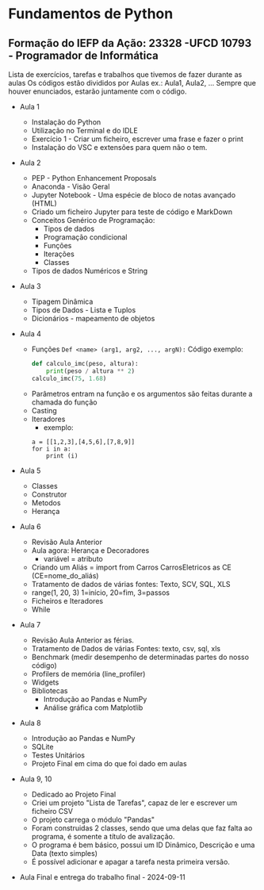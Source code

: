 
# Fundamentos de Python


## Formação do IEFP da Ação: 23328 -UFCD 10793 - Programador de Informática 


Lista de exercícios, tarefas e trabalhos que tivemos de fazer durante as aulas
Os códigos estão divididos por Aulas ex.: Aula1, Aula2, ...
Sempre que houver enunciados, estarão juntamente com o código.

- Aula 1
    - Instalação do Python
    - Utilização no Terminal e do IDLE 
    - Exercício 1 - Criar um ficheiro, escrever uma frase e fazer o print
    - Instalação do VSC e extensões para quem não o tem.

- Aula 2
    - PEP - Python Enhancement Proposals
    - Anaconda - Visão Geral
    - Jupyter Notebook - Uma espécie de bloco de notas avançado (HTML)
    - Criado um ficheiro Jupyter para teste de código e MarkDown
    - Conceitos Genérico de Programação:
        - Tipos de dados  
        - Programação condicional  
        - Funções  
        - Iterações  
        - Classes
    - Tipos de dados Numéricos e String
- Aula 3
    - Tipagem Dinâmica
    - Tipos de Dados - Lista e Tuplos
    - Dicionários - mapeamento de objetos

- Aula 4
    - Funções `Def <name> (arg1, arg2, ..., argN):`
        Código exemplo:
        ``` python
        def calculo_imc(peso, altura):
            print(peso / altura ** 2)
        calculo_imc(75, 1.68)
        ```
    - Parâmetros entram na função e os argumentos são feitas durante a chamada do função
    - Casting
    - Iteradores
        - exemplo:
        ```
        a = [[1,2,3],[4,5,6],[7,8,9]]  
        for i in a:  
            print (i)
        ```

- Aula 5
    - Classes    
    - Construtor
    - Metodos
    - Herança

- Aula 6
    - Revisão Aula Anterior
    - Aula agora: Herança e Decoradores
        - variável = atributo
    - Criando um Aliás = import from Carros CarrosEletricos as CE (CE=nome_do_aliás)
    - Tratamento de dados de várias fontes: Texto, SCV, SQL, XLS
    - range(1, 20, 3) 1=início, 20=fim, 3=passos
    - Ficheiros e Iteradores
    - While

- Aula 7
    - Revisão Aula Anterior as férias.
    - Tratamento de Dados de várias Fontes: texto, csv, sql, xls
    - Benchmark (medir desempenho de determinadas partes do nosso código)
    - Profilers de memória (line_profiler)
    - Widgets
    - Bibliotecas
        - Introdução ao Pandas e NumPy
        - Análise gráfica com Matplotlib

- Aula 8
    - Introdução ao Pandas e NumPy
    - SQLite
    - Testes Unitários
    - Projeto Final em cima do que foi dado em aulas

- Aula 9, 10
    - Dedicado ao Projeto Final
    - Criei um projeto "Lista de Tarefas", capaz de ler e escrever um ficheiro CSV
    - O projeto carrega o módulo "Pandas"
    - Foram construidas 2 classes, sendo que uma delas que faz falta ao programa, é somente a título de avalização.
    - O programa é bem básico, possui um ID Dinâmico, Descrição e uma Data (texto simples)
    - É possível adicionar e apagar a tarefa nesta primeira versão.

- Aula Final e entrega do trabalho final - 2024-09-11



